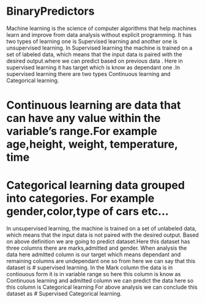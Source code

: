  # BinaryPredictors
 Machine learning is the science of computer algorithms that help machines learn and improve from data analysis without explicit programming.
 It has two types of learning one is Supervised learning and another one is unsupervised learning.
 In Supervised learning the machine is trained on a set of labeled data, which means that the input data is paired with the desired output.where we can predict based on previous data .
 Here in supervised learning it has target which is know as dependant one .In supervised learning there are two types Continuous learning and Categorical learning.
 # Continuous learning are data that can have any value within the variable’s range.For example age,height, weight, temperature, time
 # Categorical learning data grouped into categories. For example gender,color,type of cars etc...
 In unsupervised learning, the machine is trained on a set of unlabeled data, which means that the input data is not paired with the desired output. 
 Based on above definition we are going to predict dataset.Here this dataset has three columns there are marks,admitted and gender.
 When analysis the data here admitted column is our target which means dependant and remaining columns are undependant one so from here we can say that this dataset is # supervised learning.
 In the Mark column the data is in contiouous form it is in variable range so here this column is know as  Continuous learning and admitted column we can predict the data here so this column is Categorical learning
 For above analysis we can conclude this dataset as # Supervised Categorical learning.
